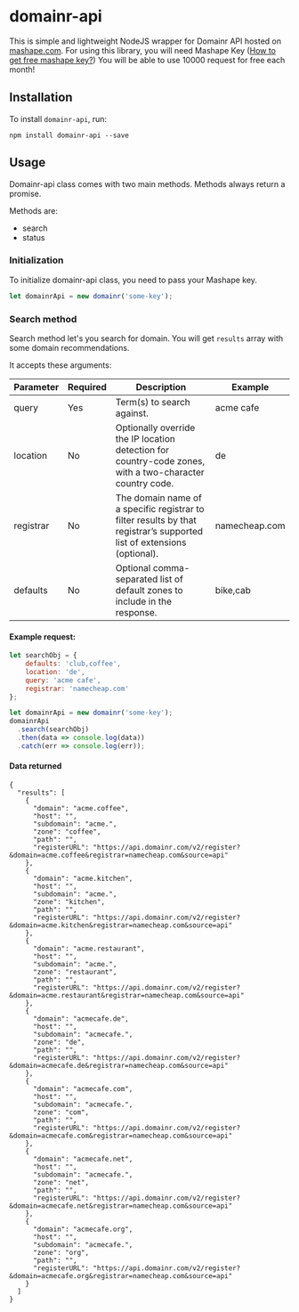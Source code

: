 # domainr-api

This is simple and lightweight NodeJS wrapper for Domainr API hosted on [mashape.com](mashape.com). For using this library, you will need Mashape Key ([How to get free mashape key?](http://docs.mashape.com/api-keys))
You will be able to use 10000 request for free each month!

## Installation

To install `domainr-api`, run:
```
npm install domainr-api --save
```

## Usage

Domainr-api class comes with two main methods. Methods always return a promise.

Methods are:
* search
* status

### Initialization
To initialize domainr-api class, you need to pass your Mashape key. 
```js
let domainrApi = new domainr('some-key');
```

### Search method

Search method let's you search for domain. You will get `results` array with some domain recommendations.

It accepts these arguments:

| Parameter	| Required | Description | Example |
| --------- | -------- | ----------- | ------- |
| query     | Yes | Term(s) to search against. | acme cafe |
| location  | No | Optionally override the IP location detection for country-code zones, with a two-character country code. | de |
| registrar | No | The domain name of a specific registrar to filter results by that registrar’s supported list of extensions (optional). | namecheap.com |
| defaults  | No | Optional comma-separated list of default zones to include in the response. | bike,cab |

#### Example request:
```js
let searchObj = {
    defaults: 'club,coffee',
    location: 'de',
    query: 'acme cafe',
    registrar: 'namecheap.com'
};

let domainrApi = new domainr('some-key');
domainrApi
  .search(searchObj)
  .then(data => console.log(data))
  .catch(err => console.log(err));
```

#### Data returned
```
{
  "results": [
    {
      "domain": "acme.coffee",
      "host": "",
      "subdomain": "acme.",
      "zone": "coffee",
      "path": "",
      "registerURL": "https://api.domainr.com/v2/register?&domain=acme.coffee&registrar=namecheap.com&source=api"
    },
    {
      "domain": "acme.kitchen",
      "host": "",
      "subdomain": "acme.",
      "zone": "kitchen",
      "path": "",
      "registerURL": "https://api.domainr.com/v2/register?&domain=acme.kitchen&registrar=namecheap.com&source=api"
    },
    {
      "domain": "acme.restaurant",
      "host": "",
      "subdomain": "acme.",
      "zone": "restaurant",
      "path": "",
      "registerURL": "https://api.domainr.com/v2/register?&domain=acme.restaurant&registrar=namecheap.com&source=api"
    },
    {
      "domain": "acmecafe.de",
      "host": "",
      "subdomain": "acmecafe.",
      "zone": "de",
      "path": "",
      "registerURL": "https://api.domainr.com/v2/register?&domain=acmecafe.de&registrar=namecheap.com&source=api"
    },
    {
      "domain": "acmecafe.com",
      "host": "",
      "subdomain": "acmecafe.",
      "zone": "com",
      "path": "",
      "registerURL": "https://api.domainr.com/v2/register?&domain=acmecafe.com&registrar=namecheap.com&source=api"
    },
    {
      "domain": "acmecafe.net",
      "host": "",
      "subdomain": "acmecafe.",
      "zone": "net",
      "path": "",
      "registerURL": "https://api.domainr.com/v2/register?&domain=acmecafe.net&registrar=namecheap.com&source=api"
    },
    {
      "domain": "acmecafe.org",
      "host": "",
      "subdomain": "acmecafe.",
      "zone": "org",
      "path": "",
      "registerURL": "https://api.domainr.com/v2/register?&domain=acmecafe.org&registrar=namecheap.com&source=api"
    }
  ]
}
```
